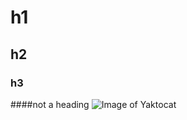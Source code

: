 # h1
## h2
### h3
####not a heading
![Image of Yaktocat](https://octodex.github.com/images/yaktocat.png)

